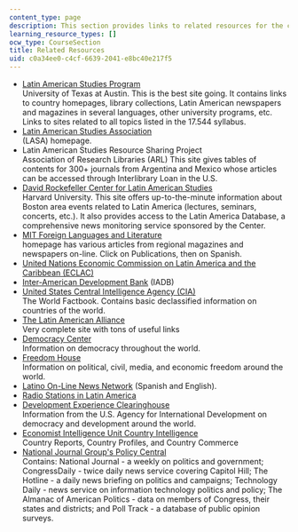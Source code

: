 ```yaml
---
content_type: page
description: This section provides links to related resources for the course.
learning_resource_types: []
ocw_type: CourseSection
title: Related Resources
uid: c0a34ee0-c4cf-6639-2041-e8bc40e217f5
---
```


*   [Latin American Studies Program](http://www.utexas.edu/cola/insts/llilas/)  
    University of Texas at Austin. This is the best site going. It contains links to country homepages, library collections, Latin American newspapers and magazines in several languages, other university programs, etc. Links to sites related to all topics listed in the 17.544 syllabus.
*   [Latin American Studies Association](http://lasa.international.pitt.edu/)  
    (LASA) homepage.
*   Latin American Studies Resource Sharing Project  
    Association of Research Libraries (ARL) This site gives tables of contents for 300+ journals from Argentina and Mexico whose articles can be accessed through Interlibrary Loan in the U.S.
*   [David Rockefeller Center for Latin American Studies](http://drclas.harvard.edu/)  
    Harvard University. This site offers up-to-the-minute information about Boston area events related to Latin America (lectures, seminars, concerts, etc.). It also provides access to the Latin America Database, a comprehensive news monitoring service sponsored by the Center.
*   [MIT Foreign Languages and Literature](http://web.mit.edu/fll/)  
    homepage has various articles from regional magazines and newspapers on-line. Click on Publications, then on Spanish.
*   [United Nations Economic Commission on Latin America and the Caribbean (ECLAC)](https://www.cepal.org/en)
*   [Inter-American Development Bank](http://www.iadb.org/) (IADB)
*   [United States Central Intelligence Agency (CIA)](https://www.cia.gov/library/publications/the-world-factbook/index.html)  
    The World Factbook. Contains basic declassified information on countries of the world.
*   [The Latin American Alliance](https://www.latinamera.org/#:~:text=Our%20MISSION,cultural%20experiences%20with%20non%2DLatinos.)  
    Very complete site with tons of useful links
*   [Democracy Center](http://www.democracyctr.org/)  
    Information on democracy throughout the world.
*   [Freedom House](http://www.freedomhouse.org/)  
    Information on political, civil, media, and economic freedom around the world.
*   [Latino On-Line News Network](http://ctlatinonews.com/) (Spanish and English).
*   [Radio Stations in Latin America](http://lanic.utexas.edu/la/region/radio/)
*   [Development Experience Clearinghouse](https://dec.usaid.gov/dec/home/Default.aspx)  
    Information from the U.S. Agency for International Development on democracy and development around the world.
*   [Economist Intelligence Unit Country Intelligence](http://libraries.mit.edu/get/eiu)  
    Country Reports, Country Profiles, and Country Commerce
*   [National Journal Group's Policy Central](https://clio.columbia.edu/databases/3020149)  
    Contains: National Journal - a weekly on politics and government; CongressDaily - twice daily news service covering Capitol Hill; The Hotline - a daily news briefing on politics and campaigns; Technology Daily - news service on information technology politics and policy; The Almanac of American Politics - data on members of Congress, their states and districts; and Poll Track - a database of public opinion surveys.